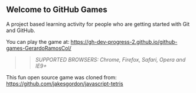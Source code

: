 ## Welcome to GitHub Games

A project based learning activity for people who are getting started with Git and GitHub.

You can play the game at: https://gh-dev-progress-2.github.io/github-games-GerardoRamosCol/

>> _*SUPPORTED BROWSERS*: Chrome, Firefox, Safari, Opera and IE9+_

This fun open source game was cloned from: https://github.com/jakesgordon/javascript-tetris

